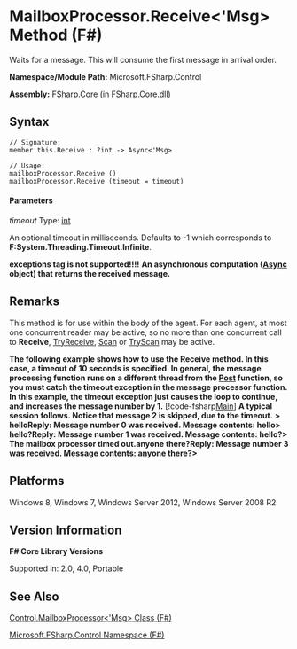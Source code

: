 # MailboxProcessor.Receive<'Msg> Method (F#)

Waits for a message. This will consume the first message in arrival order.

**Namespace/Module Path:** Microsoft.FSharp.Control

**Assembly:** FSharp.Core (in FSharp.Core.dll)


## Syntax

```
// Signature:
member this.Receive : ?int -> Async<'Msg>

// Usage:
mailboxProcessor.Receive ()
mailboxProcessor.Receive (timeout = timeout)
```

#### Parameters
*timeout*
Type: [int](http://msdn.microsoft.com/en-us/library/025d5455-3622-4ea5-9573-3ecbd4ee1375)


An optional timeout in milliseconds. Defaults to -1 which corresponds to **F:System.Threading.Timeout.Infinite**.



**exceptions tag is not supported!!!!**
**An asynchronous computation ([Async](http://msdn.microsoft.com/en-us/library/03eb4d12-a01a-4565-a077-5e83f17cf6f7) object) that returns the received message.**
## Remarks
This method is for use within the body of the agent. For each agent, at most one concurrent reader may be active, so no more than one concurrent call to **Receive**, [TryReceive](http://msdn.microsoft.com/en-us/library/edcb3930-cefd-4d88-935d-7dd6297355ee), [Scan](http://msdn.microsoft.com/en-us/library/e86368a3-4f97-4b51-a487-4c6b5456fcbe) or [TryScan](http://msdn.microsoft.com/en-us/library/05aa6c91-fe9f-4830-a2d7-6dfa5a2ab376) may be active.

**The following example shows how to use the Receive method. In this case, a timeout of 10 seconds is specified. In general, the message processing function runs on a different thread from the [Post](http://msdn.microsoft.com/en-us/library/70597a62-6aa9-4565-9b37-c0877cd3283b) function, so you must catch the timeout exception in the message processor function. In this example, the timeout exception just causes the loop to continue, and increases the message number by 1.**
[!code-fsharp[Main](snippets/fsmailboxprocessor/snippet10.fs)]
**A typical session follows. Notice that message 2 is skipped, due to the timeout.**
**&gt; helloReply: Message number 0 was received. Message contents: hello&gt; hello?Reply: Message number 1 was received. Message contents: hello?&gt; The mailbox processor timed out.anyone there?Reply: Message number 3 was received. Message contents: anyone there?&gt;**
## Platforms
Windows 8, Windows 7, Windows Server 2012, Windows Server 2008 R2


## Version Information
**F# Core Library Versions**

Supported in: 2.0, 4.0, Portable




## See Also
[Control.MailboxProcessor&#60;'Msg&#62; Class &#40;F&#35;&#41;](Control.MailboxProcessor%3C%27Msg%3E+Class+%28FSharp%29.md)

[Microsoft.FSharp.Control Namespace &#40;F&#35;&#41;](Microsoft.FSharp.Control+Namespace+%28FSharp%29.md)

